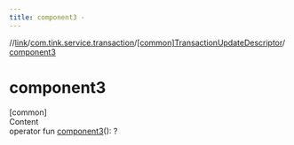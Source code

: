 ```yaml
---
title: component3 -
---
```

//[link](../../index.md)/[com.tink.service.transaction](../index.md)/[[common]TransactionUpdateDescriptor](index.md)/[component3](component3.md)



# component3  
[common]  
Content  
operator fun [component3](component3.md)(): <ERROR CLASS>?  



